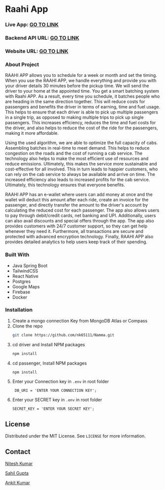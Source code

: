 # Raahi App

### Live App: <a href="https://www.dropbox.com/scl/fo/nfn3ww3f5tyvhhcuho8wk/h?dl=0&rlkey=00s8058sqqcoeejve19fdd9mv" target="_blank">GO TO LINK</a>
### Backend API URL: <a href="https://backend-production-2c46.up.railway.app/swagger-ui.html" target="_blank">GO TO LINK</a>
### Website URL: <a href="https://raahi.onrender.com/" target="_blank">GO TO LINK</a>


### About Project
RAAHI APP allows you to schedule for a week or month and set the timing. When you use the RAAHI APP, we handle everything and provide you with your driver details 30 minutes before the pickup time. We will send the driver to your home at the appointed time. You get a smart batching system with Raahi APP. As a result, every time you schedule, it batches people who are heading in the same direction together. This will reduce costs for passengers and benefits the driver in terms of earning, time and fuel usage. This helps to ensure that each driver is able to pick up multiple passengers in a single trip, as opposed to making multiple trips to pick up single passengers. This increases efficiency, reduces the time and fuel costs for the driver, and also helps to reduce the cost of the ride for the passengers, making it more affordable.

Using the used algorithm, we are able to optimize the full capacity of cabs. Assembling batches in real-time to meet demand.  This helps to reduce congestion on the roads and the cost of running a cab service. The technology also helps to make the most efficient use of resources and reduce emissions. Ultimately, this makes the service more sustainable and cost-effective for all involved. This in turn leads to happier customers, who can rely on the cab service to always be available and arrive on time. The increased efficiency also leads to increased profits for the cab service. Ultimately, this technology ensures that everyone benefits.

RAAHI APP has an e-wallet where users can add money at once and the wallet will deduct this amount after each ride, create an invoice for the passenger, and directly transfer the amount to the driver's account by calculating the reduced cost for each passenger. The app also allows users to pay through debit/credit cards, net banking and UPI. Additionally, users can also avail discounts and special offers through the app. The app also provides customers with 24/7 customer support, so they can get help whenever they need it. Furthermore, all transactions are secure and protected with advanced encryption technology. Finally, RAAHI APP also provides detailed analytics to help users keep track of their spending.


### Built With

* Java Spring Boot
* TailwindCSS
* React Native
* Postgres
* Google Maps
* Firebase
* Docker


### Installation

1. Create a mongo connection Key from MongoDB Atlas or Compass
2. Clone the repo
   ```sh
   git clone https://github.com/nk65111/Namma.git
   ```
3. cd driver and Install NPM packages
   ```sh
   npm install
   ```
4. cd passenger, Install NPM packages
   ```sh
   npm install
   ```   
5. Enter your Connection key in `.env` in root folder
   ```
    DB_URI = 'ENTER YOUR CONNECTION KEY';
   ```
6. Enter your SECRET key in `.env` in root folder
   ```
   SECRET_KEY = 'ENTER YOUR SECRET KEY';
   ```

<!-- LICENSE -->
## License

Distributed under the MIT License. See `LICENSE` for more information.


<!-- CONTACT -->
## Contact

[Nitesh Kumar](https://www.linkedin.com/in/nitesh-kumar-4a223716b/)

[Sahil Gupta](https://www.linkedin.com/in/sahilgupta04/)

[Ankit Kumar](https://www.linkedin.com/in/ankit628792/)
